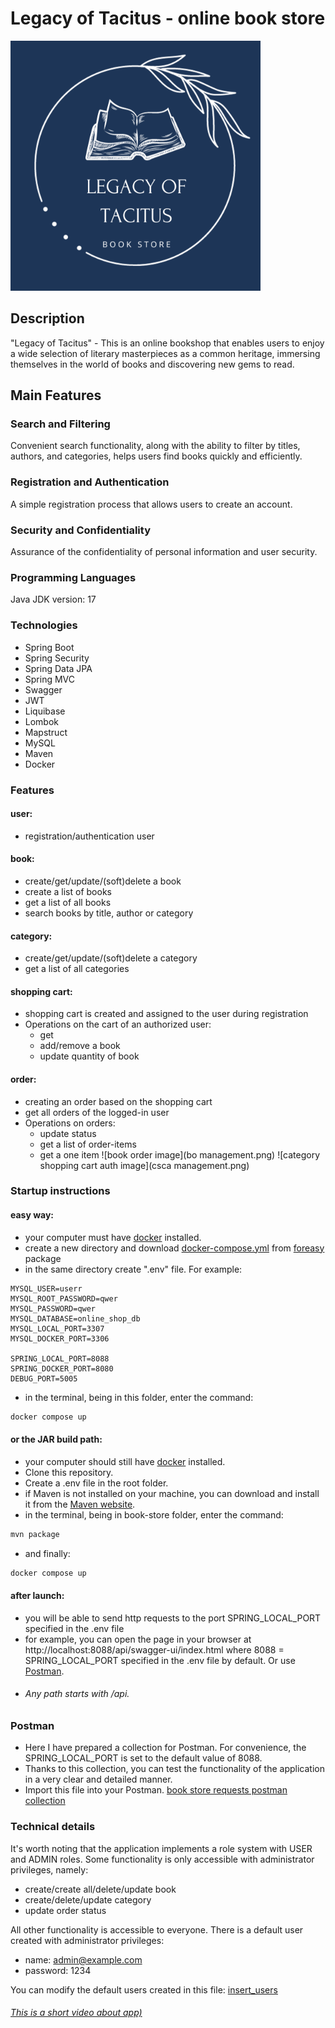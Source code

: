 # Legacy of Tacitus - online book store

<img src="Legacy of Tacitus.png" alt="logo" width="400" height="400">


## Description

"Legacy of Tacitus" -
This is an online bookshop that enables users to enjoy a wide selection of literary masterpieces as a common heritage, 
immersing themselves in the world of books and discovering new gems to read.

## Main Features

### Search and Filtering
Convenient search functionality, along with the ability to filter by titles, authors, and categories, helps users find books quickly and efficiently.

### Registration and Authentication
A simple registration process that allows users to create an account.

### Security and Confidentiality
Assurance of the confidentiality of personal information and user security.

### Programming Languages
Java JDK version: 17

### Technologies
- Spring Boot
- Spring Security
- Spring Data JPA
- Spring MVC
- Swagger
- JWT
- Liquibase
- Lombok
- Mapstruct
- MySQL
- Maven
- Docker

### Features
  #### user:
- registration/authentication user
#### book:
- create/get/update/(soft)delete a book
- create a list of books
- get a list of all books
- search books by title, author or category
#### category:
- create/get/update/(soft)delete a category
- get a list of all categories
#### shopping cart:
- shopping cart is created and assigned to the user during registration
- Operations on the cart of an authorized user:
  - get
  - add/remove a book
  - update quantity of book
#### order:
- creating an order based on the shopping cart
- get all orders of the logged-in user
- Operations on orders:
  - update status
  - get a list of order-items
  - get a one item
    ![book order image](bo management.png)
    ![category shopping cart auth image](csca management.png)

### Startup instructions
#### easy way:

- your computer must have [docker](https://www.docker.com/products/docker-desktop/) installed.
- create a new directory and download [docker-compose.yml](foreasy/docker-compose.yml) from [foreasy](foreasy/) package
- in the same directory create ".env" file. For example:
```
MYSQL_USER=userr
MYSQL_ROOT_PASSWORD=qwer
MYSQL_PASSWORD=qwer
MYSQL_DATABASE=online_shop_db
MYSQL_LOCAL_PORT=3307
MYSQL_DOCKER_PORT=3306

SPRING_LOCAL_PORT=8088
SPRING_DOCKER_PORT=8080
DEBUG_PORT=5005
```
- in the terminal, being in this folder, enter the command:
```bash
docker compose up
```
#### or the JAR build path:
- your computer should still have [docker](https://www.docker.com/products/docker-desktop/) installed.
- Clone this repository.
- Create a .env file in the root folder.
- if Maven is not installed on your machine, you can download and install it from the [Maven website](https://maven.apache.org/download.cgi).
- in the terminal, being in book-store folder, enter the command:
```bash
mvn package
```
- and finally:
```bash
docker compose up
```
#### after launch:
- you will be able to send http requests to the port SPRING_LOCAL_PORT specified in the .env file
- for example, you can open the page in your browser at http://localhost:8088/api/swagger-ui/index.html 
where 8088 = SPRING_LOCAL_PORT specified in the .env file by default. Or use [Postman](https://www.postman.com/downloads/).
- ###### Any path starts with /api.

### Postman

- Here I have prepared a collection for Postman. For convenience, the SPRING_LOCAL_PORT is set to the default value of 8088.
- Thanks to this collection, you can test the functionality of the application in a very clear and detailed manner.
- Import this file into your Postman.
[book store requests postman collection](Book%20store%20requests.postman_collection.json)
### Technical details

It's worth noting that the application implements a role system with USER and ADMIN roles. 
Some functionality is only accessible with administrator privileges, namely:
- create/create all/delete/update book 
- create/delete/update category
- update order status

All other functionality is accessible to everyone. 
There is a default user created with administrator privileges: 
- name: admin@example.com
- password: 1234


You can modify the default users created in this file: [insert_users](src/main/resources/db/changelog/changes/06-insert-users-table.yml)

###### [This is a short video about app)](https://www.loom.com/share/d5af3f8d85a944f38f6f8345df575bac?sid=6a1ff61e-79ad-4e3f-8cd5-58d36325b2de)